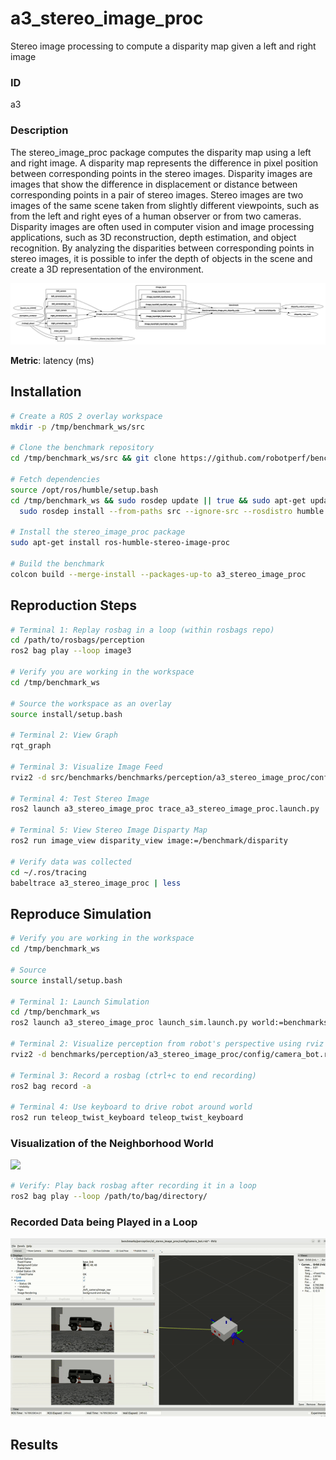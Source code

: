 # a3_stereo_image_proc

Stereo image processing to compute a disparity map given a left and right image

### ID

a3

### Description

The stereo_image_proc package computes the disparity map using a left and right image. A disparity map represents the difference in pixel position between corresponding points in the stereo images. Disparity images are images that show the difference in displacement or distance between corresponding points in a pair of stereo images. Stereo images are two images of the same scene taken from slightly different viewpoints, such as from the left and right eyes of a human observer or from two cameras. Disparity images are often used in computer vision and image processing applications, such as 3D reconstruction, depth estimation, and object recognition. By analyzing the disparities between corresponding points in stereo images, it is possible to infer the depth of objects in the scene and create a 3D representation of the environment.

![](imgs/a3_stereo_image_proc_graph.png)

**Metric**: latency (ms)

## Installation
```bash
# Create a ROS 2 overlay workspace
mkdir -p /tmp/benchmark_ws/src

# Clone the benchmark repository
cd /tmp/benchmark_ws/src && git clone https://github.com/robotperf/benchmarks

# Fetch dependencies
source /opt/ros/humble/setup.bash
cd /tmp/benchmark_ws && sudo rosdep update || true && sudo apt-get update &&
  sudo rosdep install --from-paths src --ignore-src --rosdistro humble -y

# Install the stereo_image_proc package
sudo apt-get install ros-humble-stereo-image-proc

# Build the benchmark
colcon build --merge-install --packages-up-to a3_stereo_image_proc
```

## Reproduction Steps

```bash
# Terminal 1: Replay rosbag in a loop (within rosbags repo)
cd /path/to/rosbags/perception
ros2 bag play --loop image3

# Verify you are working in the workspace
cd /tmp/benchmark_ws

# Source the workspace as an overlay
source install/setup.bash

# Terminal 2: View Graph
rqt_graph

# Terminal 3: Visualize Image Feed
rviz2 -d src/benchmarks/benchmarks/perception/a3_stereo_image_proc/config/camera_bot.rviz

# Terminal 4: Test Stereo Image
ros2 launch a3_stereo_image_proc trace_a3_stereo_image_proc.launch.py

# Terminal 5: View Stereo Image Disparty Map
ros2 run image_view disparity_view image:=/benchmark/disparity

# Verify data was collected
cd ~/.ros/tracing
babeltrace a3_stereo_image_proc | less
```

## Reproduce Simulation
```bash
# Verify you are working in the workspace
cd /tmp/benchmark_ws

# Source
source install/setup.bash

# Terminal 1: Launch Simulation
cd /tmp/benchmark_ws 
ros2 launch a3_stereo_image_proc launch_sim.launch.py world:=benchmarks/perception/a3_stereo_image_proc/worlds/neighborhood.world

# Terminal 2: Visualize perception from robot's perspective using rviz
rviz2 -d benchmarks/perception/a3_stereo_image_proc/config/camera_bot.rviz

# Terminal 3: Record a rosbag (ctrl+c to end recording)
ros2 bag record -a

# Terminal 4: Use keyboard to drive robot around world
ros2 run teleop_twist_keyboard teleop_twist_keyboard
```

### Visualization of the Neighborhood World
![](imgs/neighborhood_world.png)

```bash
# Verify: Play back rosbag after recording it in a loop
ros2 bag play --loop /path/to/bag/directory/
```

### Recorded Data being Played in a Loop
![](imgs/recorded_rosbag_rviz.gif)

## Results


